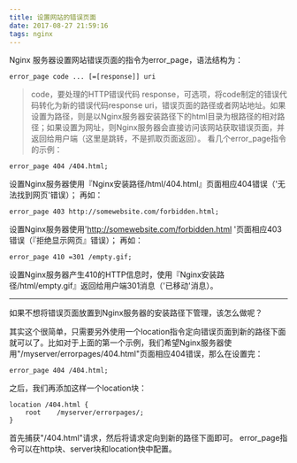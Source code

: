 ```yaml
---
title: 设置网站的错误页面
date: 2017-08-27 21:59:16
tags: nginx
---
```

Nginx 服务器设置网站错误页面的指令为error_page，语法结构为：

```
error_page code ... [=[response]] uri
```

<!-- more -->

> code，要处理的HTTP错误代码
> response，可选项，将code制定的错误代码转化为新的错误代码response
> uri，错误页面的路径或者网站地址。如果设置为路径，则是以Nginx服务器安装路径下的html目录为根路径的相对路径；如果设置为网址，则Nginx服务器会直接访问该网站获取错误页面，并返回给用户端（这里是跳转，不是抓取页面返回）。
看几个error_page指令的示例：

```
error_page 404 /404.html;
```

设置Nginx服务器使用『Nginx安装路径/html/404.html』页面相应404错误（'无法找到网页'错误）；
再如：

```
error_page 403 http://somewebsite.com/forbidden.html;
```
设置Nginx服务器使用'http://somewebsite.com/forbidden.html '页面相应403错误（『拒绝显示网页』错误）；
再如：

```
error_page 410 =301 /empty.gif;
```

设置Nginx服务器产生410的HTTP信息时，使用『Nginx安装路径/html/empty.gif』返回给用户端301消息（'已移动'消息）。

---

如果不想将错误页面放置到Nginx服务器的安装路径下管理，该怎么做呢？

其实这个很简单，只需要另外使用一个location指令定向错误页面到新的路径下面就可以了。比如对于上面的第一个示例，我们希望Nginx服务器使用"/myserver/errorpages/404.html"页面相应404错误，那么在设置完：

```
error_page 404 /404.html;
```

之后，我们再添加这样一个location块：

```
location /404.html {
    root    /myserver/errorpages/;
}
```

首先捕获"/404.html"请求，然后将请求定向到新的路径下面即可。
error_page指令可以在http块、server块和location快中配置。
